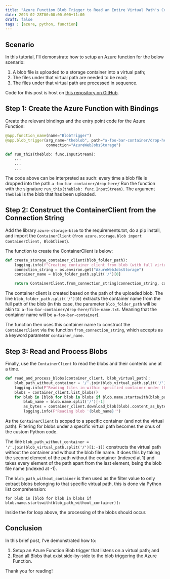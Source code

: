 ```yaml
---
title: "Azure Function Blob Trigger to Read an Entire Virtual Path's Contents (python)"
date: 2023-02-28T00:00:00.000+11:00
draft: false
tags : [azure, python, function]
---
```


## Scenario

In this tutorial, I'll demonstrate how to setup an Azure function for the below
scenario:

1. A blob file is uploaded to a storage container into a virtual path;
2. The files under that virtual path are needed to be read;
3. The files under that virtual path are processed in sequence.

Code for this post is host on [this repository on GitHub](https://github.com/RaphHaddad/target-local-container).

## Step 1: Create the Azure Function with Bindings

Create the relevant bindings and the entry point code for the Azure
Function:

```python
@app.function_name(name="BlobTrigger")
@app.blob_trigger(arg_name="theblob", path="a-foo-bar-container/drop-here/{name}",
                  connection="AzureWebJobsStorage")

def run_this(theblob: func.InputStream):
    ...
    ...
    ...
```

The code above can be interpreted as such: every time a blob file is dropped into
the path `a-foo-bar-container/drop-here/` Run the function with the signature
`run_this(theblob: func.InputStream)`. The argument `theblob` is the blob that
has been uploaded.

## Step 2: Construct the ContainerClient from the Connection String

Add the library `azure-storage-blob` to the requirements.txt, do a pip install,
and import the `ContainerClient` (`from azure.storage.blob import
ContainerClient, BlobClient`).

The function to create the ContainerClient is below:

```python
def create_storage_container_client(blob_folder_path):
    logging.info(f"Creating container client from blob (with full virtual path) '{blob_folder_path}'")
    connection_string = os.environ.get("AzureWebJobsStorage")
    container_name = blob_folder_path.split('/')[0]

    return ContainerClient.from_connection_string(connection_string, container_name=container_name)
```

The container client is created based on the path of the uploaded blob. The line `blob_folder_path.split('/')[0]` extracts the
container name from the full path of the blob (in this case, the parameter `blob_folder_path` will be
akin to: `a-foo-bar-container/drop-here/file-name.txt`. Meaning that the container name
will be `a-foo-bar-container`).

The function then uses this container name to construct the `ContainerClient`
via the function `from_connection_string`, which accepts as a keyword parameter
`container_name`.

## Step 3: Read and Process Blobs

Finally, use the `ContainerClient` to read the blobs and their contents one at a
time.

```python
def read_and_process_blobs(container_client, blob_virtual_path):
    blob_path_without_container = '/'.join(blob_virtual_path.split('/')[1:-1])
    logging.info(F"Reading files in within specified container under the path '{blob_path_without_container}'")
    blobs = container_client.list_blobs()
    for blob in [blob for blob in blobs if blob.name.startswith(blob_path_without_container)]:
        blob_name = blob.name.split('/')[-1]
        as_bytes = container_client.download_blob(blob).content_as_bytes()
        logging.info(F"Reading blob '{blob_name}'")
```

As the `ContainerClient` is scoped to a specific container (and not the virtual
path). Filtering for blobs under a specific virtual path becomes the onus of the
 custom Python code.

The line `blob_path_without_container =
'/'.join(blob_virtual_path.split('/')[1:-1])` constructs the virtual path
without the container and without the blob file name. It does this by taking the
second element of the path without the container (indexed at 1) and takes every
element of the path apart from the last element, being the blob file name
(indexed at -1).

The `blob_path_without_container` is then used as the filter value to only
extract blobs belonging to that specific virtual path, this is done via Python
list comprehension:

`for blob in [blob for blob in blobs if blob.name.startswith(blob_path_without_container)]:`

Inside the for loop above, the processing of the blobs should occur.

## Conclusion

In this brief post, I've demonstrated how to:
1. Setup an Azure Function Blob trigger that listens on a virtual path; and
1. Read all Blobs that exist side-by-side to the blob triggering the Azure Function.

Thank you for reading!
